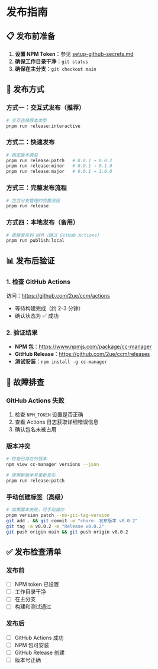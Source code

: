 # 发布指南

## 📋 发布前准备

1. **设置 NPM Token**：参见 [setup-github-secrets.md](./setup-github-secrets.md)
2. **确保工作目录干净**：`git status`
3. **确保在主分支**：`git checkout main`

## 🚀 发布方式

### 方式一：交互式发布（推荐）
```bash
# 交互选择版本类型
pnpm run release:interactive
```

### 方式二：快速发布
```bash
# 指定版本类型
pnpm run release:patch   # 0.0.1 → 0.0.2
pnpm run release:minor   # 0.0.1 → 0.1.0  
pnpm run release:major   # 0.0.1 → 1.0.0
```

### 方式三：完整发布流程
```bash
# 包含分支管理的完整流程
pnpm run release
```

### 方式四：本地发布（备用）
```bash
# 直接发布到 NPM（跳过 GitHub Actions）
pnpm run publish:local
```

## 📊 发布后验证

### 1. 检查 GitHub Actions
访问：https://github.com/2ue/ccm/actions
- 等待构建完成（约 2-3 分钟）
- 确认状态为 ✅ 成功

### 2. 验证结果
- **NPM 包**：https://www.npmjs.com/package/cc-manager
- **GitHub Release**：https://github.com/2ue/ccm/releases
- **测试安装**：`npm install -g cc-manager`

## 🔧 故障排查

### GitHub Actions 失败
1. 检查 `NPM_TOKEN` 设置是否正确
2. 查看 Actions 日志获取详细错误信息
3. 确认包名未被占用

### 版本冲突
```bash
# 检查已存在的版本
npm view cc-manager versions --json

# 使用新版本号重新发布
pnpm run release:patch
```

### 手动创建标签（高级）
```bash
# 如果脚本失败，可手动操作
pnpm version patch --no-git-tag-version
git add . && git commit -m "chore: 发布版本 v0.0.2"
git tag -a v0.0.2 -m "Release v0.0.2"
git push origin main && git push origin v0.0.2
```

## ✅ 发布检查清单

### 发布前
- [ ] NPM token 已设置
- [ ] 工作目录干净
- [ ] 在主分支
- [ ] 构建和测试通过

### 发布后  
- [ ] GitHub Actions 成功
- [ ] NPM 包可安装
- [ ] GitHub Release 创建
- [ ] 版本号正确